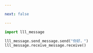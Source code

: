 ```yaml
---

next: false

---
```




<BlogInfo id="736"/>

```python
import lll_message

lll_message.send_message.send("你好，")
lll_message.receive_message.receive()
```



<ActionBox />
